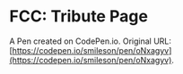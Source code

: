 # FCC: Tribute Page

A Pen created on CodePen.io. Original URL: [https://codepen.io/smileson/pen/oNxagyv](https://codepen.io/smileson/pen/oNxagyv).


